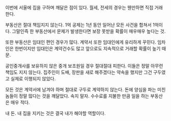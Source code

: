 이번에 서울에 집을 구하며 깨달은 점이 있다.
월세, 전세의 경우는 웬만하면 직접 거래한다.

부동산은 절대 책임지지 않는다.
1억 공제는 1년 동안 일어난 모든 사건을 합쳐서 1억이다.
그말인즉 한 부동산에서 문제가 발생한다면 보장 못받을 확률이 매우매우 높다는 것.

또한 부동산은 임대인 편인 경우가 많다.
계약서 또한 임대인에게 유리하게 꾸민다.
임차인은 한번이지만 임대인은 계약건수도 많고 앞으로도 지속적으로 거래할 확률이 높기 때문.

공인중개사를 보유하지 않은 중개 보조원일 경우 절대절대 피한다.
이들은 정말 아무런 책임도 지지 않는다.
집주인이 도배, 장판을 새로 해주겠다는 약속을 했지만 그건 구두였고 실제로 이행되지 않았다.

모든 것은 계약서에 남겨야 하며 절대로 구두로 계약하지 않는다.
돈에 양심을 파는 미친놈들이 정말 많다는 것을 깨달았다.
속지 말자. 수수료를 지불한 만큼 일을 하는 부동산은 매우 적다.

내 돈. 내 집을 지키는 것은 결국 내가 해야할 역할이다.